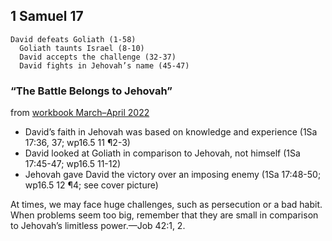 ## 1 Samuel 17

```
David defeats Goliath (1-58)
  Goliath taunts Israel (8-10)
  David accepts the challenge (32-37)
  David fights in Jehovah’s name (45-47)
```

### “The Battle Belongs to Jehovah”

from [workbook March–April 2022](https://www.jw.org/en/library/jw-meeting-workbook/march-april-2022-mwb/Life-and-Ministry-Meeting-Schedule-for-March-21-27-2022/The-Battle-Belongs-to-Jehovah/)

- David’s faith in Jehovah was based on knowledge and experience (1Sa 17:36, 37; wp16.5 11 ¶2-3)
- David looked at Goliath in comparison to Jehovah, not himself (1Sa 17:45-47; wp16.5 11-12)
- Jehovah gave David the victory over an imposing enemy (1Sa 17:48-50; wp16.5 12 ¶4; see cover picture)

At times, we may face huge challenges, such as persecution or a bad habit. When problems seem too big, remember that they are small in comparison to Jehovah’s limitless power.​—Job 42:1, 2.
